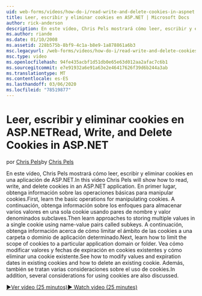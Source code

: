 ```yaml
---
uid: web-forms/videos/how-do-i/read-write-and-delete-cookies-in-aspnet
title: Leer, escribir y eliminar cookies en ASP.NET | Microsoft Docs
author: rick-anderson
description: En este vídeo, Chris Pels mostrará cómo leer, escribir y eliminar cookies en una aplicación de ASP.NET. En primer lugar, obtenga información sobre las operaciones básicas para manipular cooki...
ms.author: riande
ms.date: 01/10/2008
ms.assetid: 228b575b-8bf9-4c1a-b8e9-1a878861a6b3
msc.legacyurl: /web-forms/videos/how-do-i/read-write-and-delete-cookies-in-aspnet
msc.type: video
ms.openlocfilehash: 94fe435acbf1d51db0e65e63d012aa2afac7c6b1
ms.sourcegitcommit: e7e91932a6e91a63e2e46417626f39d6b244a3ab
ms.translationtype: MT
ms.contentlocale: es-ES
ms.lasthandoff: 03/06/2020
ms.locfileid: "78519877"
---
```

# <a name="read-write-and-delete-cookies-in-aspnet"></a><span data-ttu-id="d7cff-104">Leer, escribir y eliminar cookies en ASP.NET</span><span class="sxs-lookup"><span data-stu-id="d7cff-104">Read, Write, and Delete Cookies in ASP.NET</span></span>

<span data-ttu-id="d7cff-105">por [Chris Pels](https://twitter.com/chrispels)</span><span class="sxs-lookup"><span data-stu-id="d7cff-105">by [Chris Pels](https://twitter.com/chrispels)</span></span>

<span data-ttu-id="d7cff-106">En este vídeo, Chris Pels mostrará cómo leer, escribir y eliminar cookies en una aplicación de ASP.NET.</span><span class="sxs-lookup"><span data-stu-id="d7cff-106">In this video Chris Pels will show how to read, write, and delete cookies in an ASP.NET application.</span></span> <span data-ttu-id="d7cff-107">En primer lugar, obtenga información sobre las operaciones básicas para manipular cookies.</span><span class="sxs-lookup"><span data-stu-id="d7cff-107">First, learn the basic operations for manipulating cookies.</span></span> <span data-ttu-id="d7cff-108">A continuación, obtenga información sobre los enfoques para almacenar varios valores en una sola cookie usando pares de nombre y valor denominados subclaves.</span><span class="sxs-lookup"><span data-stu-id="d7cff-108">Then learn approaches to storing multiple values in a single cookie using name-value pairs called subkeys.</span></span> <span data-ttu-id="d7cff-109">A continuación, obtenga información acerca de cómo limitar el ámbito de las cookies a una carpeta o dominio de aplicación determinado.</span><span class="sxs-lookup"><span data-stu-id="d7cff-109">Next, learn how to limit the scope of cookies to a particular application domain or folder.</span></span> <span data-ttu-id="d7cff-110">Vea cómo modificar valores y fechas de expiración en cookies existentes y cómo eliminar una cookie existente.</span><span class="sxs-lookup"><span data-stu-id="d7cff-110">See how to modify values and expiration dates in existing cookies and how to delete an existing cookie.</span></span> <span data-ttu-id="d7cff-111">Además, también se tratan varias consideraciones sobre el uso de cookies.</span><span class="sxs-lookup"><span data-stu-id="d7cff-111">In addition, several considerations for using cookies are also discussed.</span></span>

[<span data-ttu-id="d7cff-112">&#9654;Ver vídeo (25 minutos)</span><span class="sxs-lookup"><span data-stu-id="d7cff-112">&#9654; Watch video (25 minutes)</span></span>](https://channel9.msdn.com/Blogs/ASP-NET-Site-Videos/read-write-and-delete-cookies-in-aspnet)
